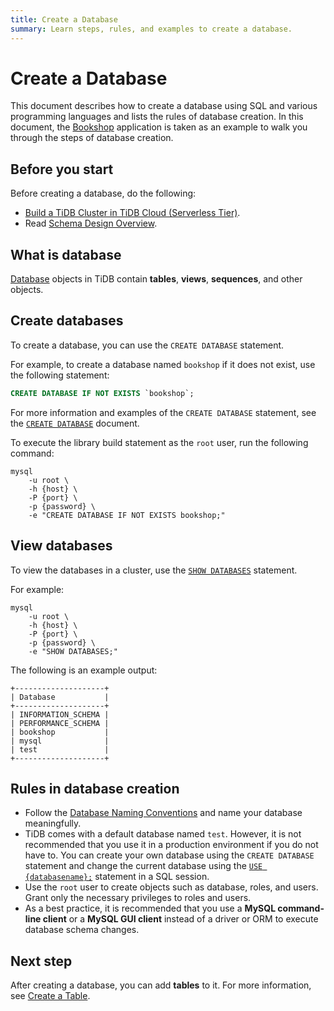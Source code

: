 ```yaml
---
title: Create a Database
summary: Learn steps, rules, and examples to create a database.
---
```


# Create a Database

This document describes how to create a database using SQL and various programming languages and lists the rules of database creation. In this document, the [Bookshop](/develop/dev-guide-bookshop-schema-design.md) application is taken as an example to walk you through the steps of database creation.

## Before you start

Before creating a database, do the following:

- [Build a TiDB Cluster in TiDB Cloud (Serverless Tier)](/develop/dev-guide-build-cluster-in-cloud.md).
- Read [Schema Design Overview](/develop/dev-guide-schema-design-overview.md).

## What is database

[Database](/develop/dev-guide-schema-design-overview.md) objects in TiDB contain **tables**, **views**, **sequences**, and other objects.

## Create databases

To create a database, you can use the `CREATE DATABASE` statement.

For example, to create a database named `bookshop` if it does not exist, use the following statement:

```sql
CREATE DATABASE IF NOT EXISTS `bookshop`;
```

For more information and examples of the `CREATE DATABASE` statement, see the [`CREATE DATABASE`](/sql-statements/sql-statement-create-database.md) document.

To execute the library build statement as the `root` user, run the following command:

```shell
mysql
    -u root \
    -h {host} \
    -P {port} \
    -p {password} \
    -e "CREATE DATABASE IF NOT EXISTS bookshop;"
```

## View databases

To view the databases in a cluster, use the [`SHOW DATABASES`](/sql-statements/sql-statement-show-databases.md) statement.

For example:

```shell
mysql
    -u root \
    -h {host} \
    -P {port} \
    -p {password} \
    -e "SHOW DATABASES;"
```

The following is an example output:

```
+--------------------+
| Database           |
+--------------------+
| INFORMATION_SCHEMA |
| PERFORMANCE_SCHEMA |
| bookshop           |
| mysql              |
| test               |
+--------------------+
```

## Rules in database creation

- Follow the [Database Naming Conventions](/develop/dev-guide-object-naming-guidelines.md) and name your database meaningfully.
- TiDB comes with a default database named `test`. However, it is not recommended that you use it in a production environment if you do not have to. You can create your own database using the `CREATE DATABASE` statement and change the current database using the [`USE {databasename};`](/sql-statements/sql-statement-use.md) statement in a SQL session.
- Use the `root` user to create objects such as database, roles, and users. Grant only the necessary privileges to roles and users.
- As a best practice, it is recommended that you use a **MySQL command-line client** or a **MySQL GUI client** instead of a driver or ORM to execute database schema changes.

## Next step

After creating a database, you can add **tables** to it. For more information, see [Create a Table](/develop/dev-guide-create-table.md).
